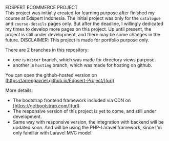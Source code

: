 EDSPERT ECOMMERCE PROJECT  
This project was initially created for learning purpose after finished my course at Edspert Indonesia.
The initial project was only for the `catalogue` and `course-details` pages only.
But after the deadline, I willingly dedicated my times to develop more pages on this project.
Up until present, the project is still under development, and there may be some changes in the future.
DISCLAIMER: This project is made for portfolio purpose only.

There are 2 branches in this repository:
- one is `master` branch, which was made for directory views purpose.
- another is `hosting` branch, which was made for hosting on github.

You can open the github-hosted version on [https://arrengavriel.github.io/Edpsert-Project/](url)

More details:
- The bootstrap frontend framework included via CDN on [https://getbootstrap.com/](url)
- The responsive version of this project is yet to come, and still under development.
- Same way with responsive version, the integration with backend will be updated soon. And will be using the PHP-Laravel framework, since I'm only familiar with Laravel MVC model.
